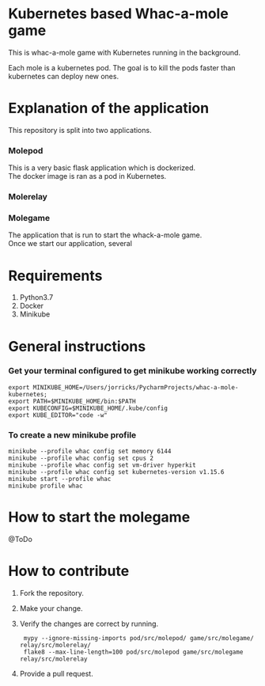 # Kubernetes based Whac-a-mole game
This is whac-a-mole game with Kubernetes running in the background. 

Each mole is a kubernetes pod. 
The goal is to kill the pods faster than kubernetes can deploy new ones.

# Explanation of the application
This repository is split into two applications.

### Molepod
This is a very basic flask application which is dockerized.\
The docker image is ran as a pod in Kubernetes.

### Molerelay


### Molegame
The application that is run to start the whack-a-mole game.\
Once we start our application, several 

# Requirements
1. Python3.7
2. Docker
3. Minikube

# General instructions
### Get your terminal configured to get minikube working correctly
    
    export MINIKUBE_HOME=/Users/jorricks/PycharmProjects/whac-a-mole-kubernetes;
    export PATH=$MINIKUBE_HOME/bin:$PATH
    export KUBECONFIG=$MINIKUBE_HOME/.kube/config
    export KUBE_EDITOR="code -w"
    
### To create a new minikube profile
    minikube --profile whac config set memory 6144
    minikube --profile whac config set cpus 2
    minikube --profile whac config set vm-driver hyperkit
    minikube --profile whac config set kubernetes-version v1.15.6
    minikube start --profile whac
    minikube profile whac

# How to start the molegame
@ToDo


# How to contribute
1. Fork the repository. 
2. Make your change.
3. Verify the changes are correct by running.

        mypy --ignore-missing-imports pod/src/molepod/ game/src/molegame/ relay/src/molerelay/
        flake8 --max-line-length=100 pod/src/molepod game/src/molegame relay/src/molerelay
        
4. Provide a pull request.
